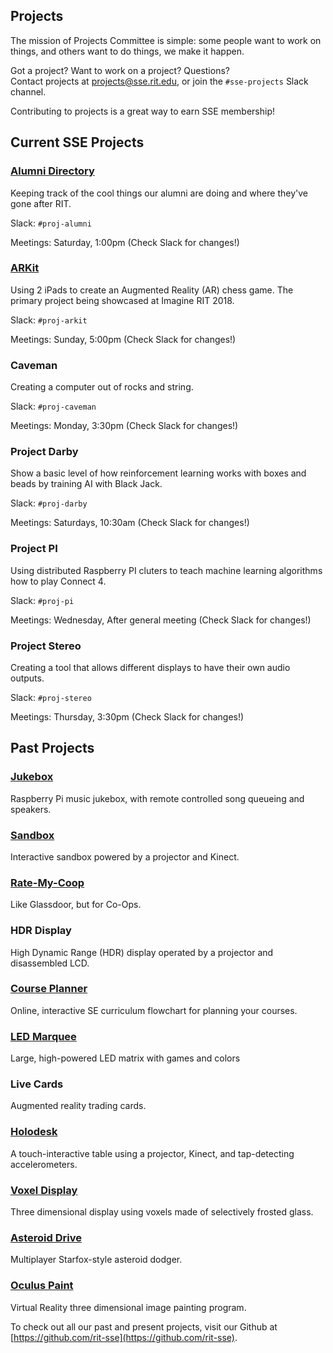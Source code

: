 Projects
-------------------
The mission of Projects Committee is simple: some people want to work on things,
and others want to do things, we make it happen.

Got a project? Want to work on a project? Questions?  
Contact projects at <projects@sse.rit.edu>, or join the `#sse-projects` Slack channel.

Contributing to projects is a great way to earn SSE membership!

Current SSE Projects
--------------------

### [Alumni Directory](https://github.com/rit-sse/sse-alumni)

Keeping track of the cool things our alumni are doing and where they've gone after RIT.

Slack: `#proj-alumni`

Meetings: Saturday, 1:00pm (Check Slack for changes!)

### [ARKit](https://github.com/TuckerBMorgan/ProjARKit)

Using 2 iPads to create an Augmented Reality (AR) chess game. The primary project being showcased at Imagine RIT 2018. 

Slack: `#proj-arkit`

Meetings: Sunday, 5:00pm (Check Slack for changes!)

### Caveman

Creating a computer out of rocks and string.

Slack: `#proj-caveman`

Meetings: Monday, 3:30pm (Check Slack for changes!)

### Project Darby

Show a basic level of how reinforcement learning works with boxes and beads by training AI with Black Jack.

Slack: `#proj-darby`

Meetings: Saturdays, 10:30am (Check Slack for changes!)

### Project PI

Using distributed Raspberry PI cluters to teach machine learning algorithms how to play Connect 4.

Slack: `#proj-pi`

Meetings: Wednesday, After general meeting (Check Slack for changes!)

### Project Stereo

Creating a tool that allows different displays to have their own audio outputs.

Slack: `#proj-stereo`

Meetings: Thursday, 3:30pm (Check Slack for changes!)

Past Projects
-------------
### [Jukebox](https://github.com/rit-sse/Jukebox)

Raspberry Pi music jukebox, with remote controlled song queueing and speakers.

### [Sandbox](https://github.com/rit-sse/libfreenect2)

Interactive sandbox powered by a projector and Kinect.

### [Rate-My-Coop](https://github.com/rit-sse/RateMyCoop)

Like Glassdoor, but for Co-Ops.

### HDR Display

High Dynamic Range (HDR) display operated by a projector and disassembled LCD.

### [Course Planner](https://github.com/rit-sse/CoursePlanner)

Online, interactive SE curriculum flowchart for planning your courses.

### [LED Marquee](https://github.com/rit-sse/led-marquee)

Large, high-powered LED matrix with games and colors

### Live Cards

Augmented reality trading cards.

### [Holodesk](https://github.com/rit-sse/holo-desk)

A touch-interactive table using a projector, Kinect, and tap-detecting accelerometers.

### [Voxel Display](https://github.com/rit-sse/Voxel-Display)

Three dimensional display using voxels made of selectively frosted glass.

### [Asteroid Drive](https://github.com/rit-sse/shoot-it)

Multiplayer Starfox-style asteroid dodger.

### [Oculus Paint](https://github.com/rit-sse/OculusPaint)

Virtual Reality three dimensional image painting program.

To check out all our past and present projects, visit our Github at [https://github.com/rit-sse](https://github.com/rit-sse).
